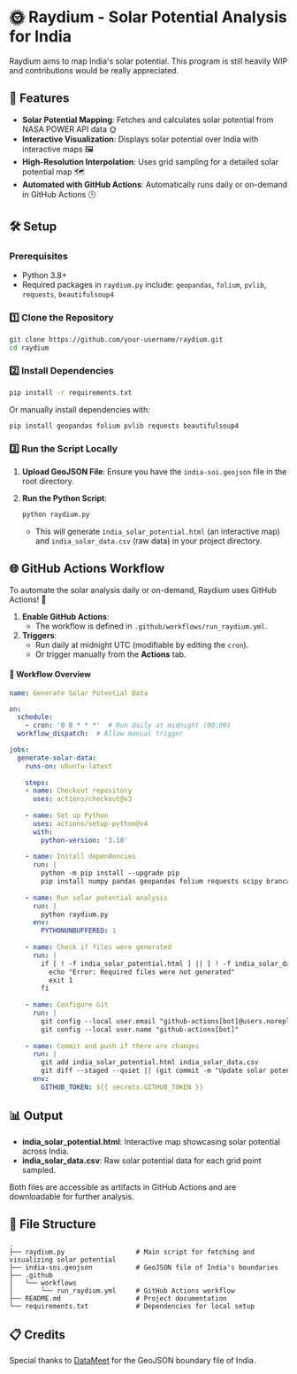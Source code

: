 # 🌞 Raydium - Solar Potential Analysis for India

Raydium aims to map India's solar potential. This program is still heavily WIP and contributions would be really appreciated. 

## 🌟 Features

- **Solar Potential Mapping**: Fetches and calculates solar potential from NASA POWER API data 🌞
- **Interactive Visualization**: Displays solar potential over India with interactive maps 🖼️
- **High-Resolution Interpolation**: Uses grid sampling for a detailed solar potential map 🗺️
- **Automated with GitHub Actions**: Automatically runs daily or on-demand in GitHub Actions 🕒

## 🛠️ Setup

### Prerequisites
- Python 3.8+
- Required packages in `raydium.py` include: `geopandas`, `folium`, `pvlib`, `requests`, `beautifulsoup4`

### 1️⃣ Clone the Repository

```bash
git clone https://github.com/your-username/raydium.git
cd raydium
```

### 2️⃣ Install Dependencies

```bash
pip install -r requirements.txt
```

Or manually install dependencies with:

```bash
pip install geopandas folium pvlib requests beautifulsoup4
```

### 3️⃣ Run the Script Locally

1. **Upload GeoJSON File**: Ensure you have the `india-soi.geojson` file in the root directory.
2. **Run the Python Script**:

   ```bash
   python raydium.py
   ```

   - This will generate `india_solar_potential.html` (an interactive map) and `india_solar_data.csv` (raw data) in your project directory.

## 🌐 GitHub Actions Workflow

To automate the solar analysis daily or on-demand, Raydium uses GitHub Actions! 🎉

1. **Enable GitHub Actions**:
   - The workflow is defined in `.github/workflows/run_raydium.yml`.
2. **Triggers**:
   - Run daily at midnight UTC (modifiable by editing the `cron`).
   - Or trigger manually from the **Actions** tab.

#### 📝 Workflow Overview

```yaml
name: Generate Solar Potential Data

on:
  schedule:
    - cron: '0 0 * * *'  # Run daily at midnight (00:00)
  workflow_dispatch:  # Allow manual trigger

jobs:
  generate-solar-data:
    runs-on: ubuntu-latest
    
    steps:
    - name: Checkout repository
      uses: actions/checkout@v3
      
    - name: Set up Python
      uses: actions/setup-python@v4
      with:
        python-version: '3.10'
        
    - name: Install dependencies
      run: |
        python -m pip install --upgrade pip
        pip install numpy pandas geopandas folium requests scipy branca
        
    - name: Run solar potential analysis
      run: |
        python raydium.py
      env:
        PYTHONUNBUFFERED: 1
        
    - name: Check if files were generated
      run: |
        if [ ! -f india_solar_potential.html ] || [ ! -f india_solar_data.csv ]; then
          echo "Error: Required files were not generated"
          exit 1
        fi
        
    - name: Configure Git
      run: |
        git config --local user.email "github-actions[bot]@users.noreply.github.com"
        git config --local user.name "github-actions[bot]"
        
    - name: Commit and push if there are changes
      run: |
        git add india_solar_potential.html india_solar_data.csv
        git diff --staged --quiet || (git commit -m "Update solar potential data [skip ci]" && git push)
      env:
        GITHUB_TOKEN: ${{ secrets.GITHUB_TOKEN }}

```

## 📊 Output

- **india_solar_potential.html**: Interactive map showcasing solar potential across India.
- **india_solar_data.csv**: Raw solar potential data for each grid point sampled.

Both files are accessible as artifacts in GitHub Actions and are downloadable for further analysis.

## 📂 File Structure

```plaintext
.
├── raydium.py                  # Main script for fetching and visualizing solar potential
├── india-soi.geojson           # GeoJSON file of India's boundaries
├── .github
│   └── workflows
│       └── run_raydium.yml     # GitHub Actions workflow
├── README.md                   # Project documentation
└── requirements.txt            # Dependencies for local setup
```

## 📋 Credits

Special thanks to [DataMeet](https://github.com/datameet/maps/blob/master/Country/india-soi.geojson) for the GeoJSON boundary file of India.
